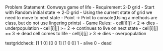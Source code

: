 Problem Statement: Conways game of life
    - Requirement 2-D grid
    - Start with Random initial state -> 2-D grid
    - Using the current state of grid we need to move to next state
    - Point -> Print to console(Using a methods are class, but do not use lingering prints)
    - Game Rules:
         - cell[i][j] < 2 => dies - underpopulation
         - cell[i][j] >= 2 => continues to live on next state
         - cell[i][j] == 3 => dead cell comes to life
         - cell[i][j] > 3 => dies - overpopulation


testgridcheck:
[1 1 0]
[0 0 1]
[1 0 0]
1 - alive
0 - dead